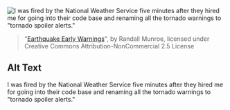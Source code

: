 ![I was fired by the National Weather Service five minutes after they hired me for going into their code base and renaming all the tornado warnings to "tornado spoiler alerts."](https://imgs.xkcd.com/comics/earthquake_early_warnings.png)
> "[Earthquake Early Warnings](https://xkcd.com/2219/)", by Randall Munroe, licensed under Creative Commons Attribution-NonCommercial 2.5 License

## Alt Text
I was fired by the National Weather Service five minutes after they hired me for going into their code base and renaming all the tornado warnings to "tornado spoiler alerts."
